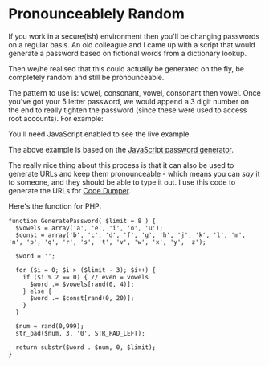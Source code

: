 # Pronounceablely Random

If you work in a secure(ish) environment then you'll be changing passwords on a regular basis. An old colleague and I came up with a script that would generate a password based on fictional words from a dictionary lookup.

Then we/he realised that this could actually be generated on the fly, be completely random and still be pronounceable.


<!--more-->

The pattern to use is: vowel, consonant, vowel, consonant then vowel.  Once you've got your 5 letter password, we would append a 3 digit number on the end to really tighten the password (since these were used to access root accounts). For example:

<style type="text/css" media="screen">
  div.passwordExample p {
    text-align: center;
    font-family: Georgia, Times;
    margin: 50px 0!important;
    font-size: 400%;
  }
</style>
<script type="text/javascript" charset="utf-8">
function generatePassword(limit, inclNumbers) {
	var vowels = 'aeiou'.split('');
	var constonants = 'bcdfghjklmnpqrstvwxyz'.split('');
    var word = '', i, num;

    if (!limit) limit = 8;

    for (i = 0; i < (inclNumbers ? limit - 3 : limit); i++) {
        if (i % 2 == 0) { // even = vowels
            word += vowels[Math.floor(Math.random() * 4)]; 
        } else {
            word += constonants[Math.floor(Math.random() * 20)];
        } 
    }

    if (inclNumbers) {
    	num = Math.floor(Math.random() * 99) + '';
        if (num.length == 1) num = '00' + num;
        else if (num.length == 2) num = '0' + num;
    	word += num;
    }

	return word.substr(0, limit);
}

// wrap the numbers in a class to 
document.write('<div class="passwordExample"><p>' + generatePassword(5) + '</p></div>');
</script>
<noscript><p>You'll need JavaScript enabled to see the live example.</p></noscript>

The above example is based on the [JavaScript password generator](http://codedumper.com/password-generator-js).

The really nice thing about this process is that it can also be used to generate URLs and keep them pronounceable - which means you can *say* it to someone, and they should be able to type it out.  I use this code to generate the URLs for [Code Dumper](http://codedumper.com).

Here's the function for PHP:

<pre><code>function GeneratePassword( $limit = 8 ) {
  $vowels = array('a', 'e', 'i', 'o', 'u');
  $const = array('b', 'c', 'd', 'f', 'g', 'h', 'j', 'k', 'l', 'm', 'n', 'p', 'q', 'r', 's', 't', 'v', 'w', 'x', 'y', 'z');

  $word = '';

  for ($i = 0; $i &gt; ($limit - 3); $i++) {
    if ($i % 2 == 0) { // even = vowels
      $word .= $vowels[rand(0, 4)]; 
    } else {
      $word .= $const[rand(0, 20)];
    } 
  }

  $num = rand(0,999);
  str_pad($num, 3, '0', STR_PAD_LEFT);

  return substr($word . $num, 0, $limit);
}</code></pre>
